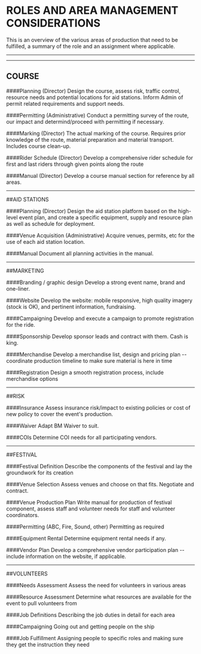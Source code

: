 # ROLES AND AREA MANAGEMENT CONSIDERATIONS
This is an overview of the various areas of production that need to be fulfilled, a summary of the role and an assignment where applicable.

---

---
## COURSE

####Planning (Director)
    Design the course, assess risk, traffic control, resource needs
    and potential locations for aid stations. Inform Admin of permit
    related requirements and support needs.

####Permitting (Administrative)
    Conduct a permitting survey of the route, our impact and 
    determind/proceed with permitting if necessary.

####Marking (Director)
    The actual marking of the course. Requires prior knowledge of 
    the route, material preparation and material transport. Includes 
    course clean-up.

####Rider Schedule (Director)
    Develop a comprehensive rider schedule for first and last riders 
    through given points along the route

####Manual (Director)
    Develop a course manual section for reference by all areas.

---
##AID STATIONS

####Planning (Director)
    Design the aid station platform based on the high-level event plan, 
    and create a specific equipment, supply and resource plan as well 
    as schedule for deployment.

####Venue Acquisition (Administrative)
    Acquire venues, permits, etc for the use of each aid station 
    location.

####Manual
    Document all planning activities in the manual.

---

##MARKETING

####Branding / graphic design
    Develop a strong event name, brand and one-liner.

####Website
    Develop the website: mobile responsive, high quality imagery 
    (stock is OK), and pertinent information, fundraising.

####Campaigning
    Develop and execute a campaign to promote registration for the 
    ride.

####Sponsorship
    Develop sponsor leads and contract with them. Cash is king.

####Merchandise
    Develop a merchandise list, design and pricing plan -- 
    coordinate production timeline to make sure material is here 
    in time

####Registration
    Design a smooth registration process, include merchandise options

---

##RISK

####Insurance
    Assess insurance risk/impact to existing policies or cost of new 
    policy to cover the event's production.

####Waiver
    Adapt BM Waiver to suit.

####COIs
    Determine COI needs for all participating vendors.

---

##FESTIVAL

####Festival Definition
    Describe the components of the festival and lay the groundwork 
    for its creation

####Venue Selection
    Assess venues and choose on that fits. Negotiate and contract.

####Venue Production Plan
    Write manual for production of festival component, assess staff 
    and volunteer needs for staff and volunteer coordinators.

####Permitting (ABC, Fire, Sound, other)
    Permitting as required

####Equipment Rental
    Determine equipment rental needs if any.

####Vendor Plan
    Develop a comprehensive vendor participation plan -- include 
    information on the website, if applicable.

---

##VOLUNTEERS

####Needs Assessment
    Assess the need for volunteers in various areas

####Resource Assessment
    Determine what resources are available for the event to pull 
    volunteers from

####Job Definitions
    Describing the job duties in detail for each area

####Campaigning
    Going out and getting people on the ship

####Job Fulfillment
    Assigning people to specific roles and making sure they get 
    the instruction they need

